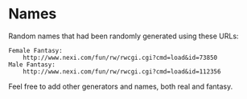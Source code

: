 
Names
=====

Random names that had been randomly generated using these URLs:

    Female Fantasy: 
        http://www.nexi.com/fun/rw/rwcgi.cgi?cmd=load&id=73850
    Male Fantasy:
        http://www.nexi.com/fun/rw/rwcgi.cgi?cmd=load&id=112356

Feel free to add other generators and names, both real and fantasy. 
